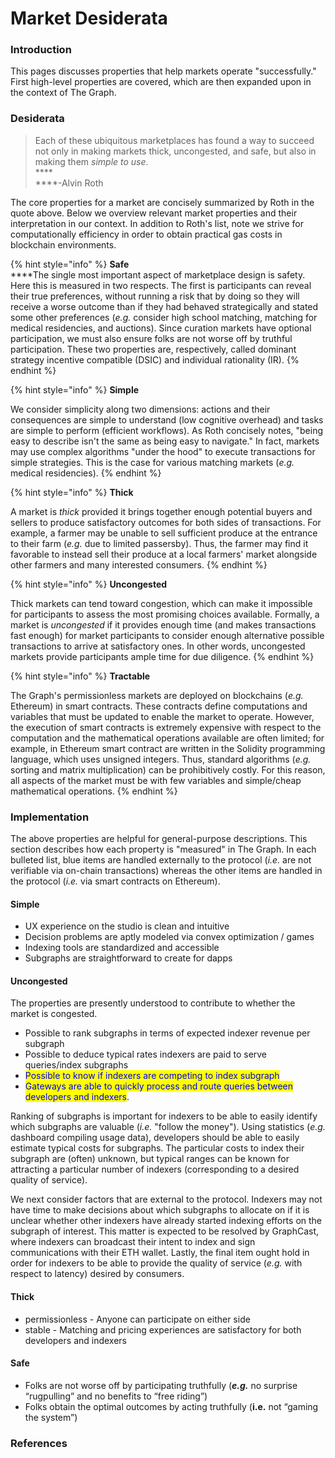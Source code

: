 # Market Desiderata

### Introduction

This pages discusses properties that help markets operate "successfully." First high-level properties are covered, which are then expanded upon in the context of The Graph.

### Desiderata

> Each of these ubiquitous marketplaces has found a way to succeed not only in making markets thick, uncongested, and safe, but also in making them _simple to use_.\
> ****\
> ****-Alvin Roth

The core properties for a market are concisely summarized by Roth in the quote above. Below we overview relevant market properties and their interpretation in our context. In addition to Roth's list, note we strive for computationally efficiency in order to obtain practical gas costs in blockchain environments.

{% hint style="info" %}
**Safe**\
****The single most important aspect of marketplace design is safety. Here this is measured in two respects. The first is participants can reveal their true preferences, without running a risk that by doing so they will receive a worse outcome than if they had behaved strategically and stated some other preferences (_e.g._ consider high school matching, matching for medical residencies, and auctions). Since curation markets have optional participation, we must also ensure folks are not worse off by truthful participation. These two properties are, respectively, called dominant strategy incentive compatible (DSIC) and individual rationality (IR).&#x20;
{% endhint %}

{% hint style="info" %}
**Simple**

We consider simplicity along two dimensions: actions and their consequences are simple to understand (low cognitive overhead) and tasks are simple to perform (efficient workflows). As Roth concisely notes, "being easy to describe isn't the same as being easy to navigate." In fact, markets may use complex algorithms "under the hood" to execute transactions for simple strategies. This is the case for various matching markets (_e.g._ medical residencies).
{% endhint %}

{% hint style="info" %}
**Thick**

A market is _thick_ provided it brings together enough potential buyers and sellers to produce satisfactory outcomes for both sides of transactions. For example, a farmer may be unable to sell sufficient produce at the entrance to their farm (_e.g._ due to limited passersby). Thus, the farmer may find it favorable to instead sell their produce at a local farmers' market alongside other farmers and many interested consumers.
{% endhint %}

{% hint style="info" %}
**Uncongested**

Thick markets can tend toward congestion, which can make it impossible for participants to assess the most promising choices available. Formally, a market is _uncongested_ if it provides enough time (and makes transactions fast enough) for market participants to consider enough alternative possible transactions to arrive at satisfactory ones. In other words, uncongested markets provide participants ample time for due diligence.
{% endhint %}

{% hint style="info" %}
**Tractable**

The Graph's permissionless markets are deployed on blockchains (_e.g._ Ethereum) in smart contracts. These contracts define computations and variables that must be updated to enable the market to operate. However, the execution of smart contracts is extremely expensive with respect to the computation and the mathematical operations available are often limited; for example, in Ethereum smart contract are written in the Solidity programming language, which uses unsigned integers. Thus, standard algorithms (_e.g._ sorting and matrix multiplication) can be prohibitively costly. For this reason, all aspects of the market must be with few variables and simple/cheap mathematical operations.
{% endhint %}

### Implementation

The above properties are helpful for general-purpose descriptions. This section describes how each property is "measured" in The Graph. In each bulleted list, blue items are handled externally to the protocol (_i.e._ are not verifiable via on-chain transactions) whereas the other items are handled in the protocol (_i.e._ via smart contracts on Ethereum).

#### Simple

* UX experience on the studio is clean and intuitive
* Decision problems are aptly modeled via convex optimization / games
* Indexing tools are standardized and accessible
* Subgraphs are straightforward to create for dapps

#### Uncongested

The properties are presently understood to contribute to whether the market is congested.

* Possible to rank subgraphs in terms of expected indexer revenue per subgraph
* Possible to deduce typical rates indexers are paid to serve queries/index subgraphs
* <mark style="color:blue;">Possible to know if indexers are competing to index subgraph</mark>
* <mark style="color:blue;">Gateways are able to quickly process and route queries between developers and indexers</mark>.

Ranking of subgraphs is important for indexers to be able to easily identify which subgraphs are valuable (_i.e._ "follow the money"). Using statistics (_e.g._ dashboard compiling usage data), developers should be able to easily estimate typical costs for subgraphs. The particular costs to index their subgraph are (often) unknown, but typical ranges can be known for attracting a particular number of indexers (corresponding to a desired quality of service).&#x20;

We next consider factors that are external to the protocol. Indexers may not have time to make decisions about which subgraphs to allocate on if it is unclear whether other indexers have already started indexing efforts on the subgraph of interest. This matter is expected to be resolved by GraphCast, where indexers can broadcast their intent to index and sign communications with their ETH wallet. Lastly, the final item ought hold in order for indexers to be able to provide the quality of service (_e.g._ with respect to latency) desired by consumers.



#### Thick

* permissionless - Anyone can participate on either side
* stable - Matching and pricing experiences are satisfactory for both developers and indexers

#### Safe

* Folks are not worse off by participating truthfully (_**e.g.**_ no surprise “rugpulling” and no benefits to “free riding”)
* Folks obtain the optimal outcomes by acting truthfully (**i.e.** not “gaming the system”)







### References

